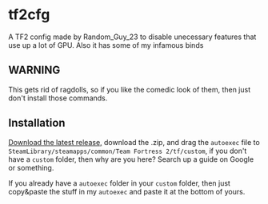 # tf2cfg
A TF2 config made by Random_Guy_23 to disable unecessary features that use up a lot of GPU.
Also it has some of my infamous binds

## WARNING
This gets rid of ragdolls, so if you like the comedic look of them, then just don't install those commands.

## Installation
[Download the latest release,](https://github.com/random-guy-23/tf2cfg/releases/) download the .zip, and drag the `autoexec` file to `SteamLibrary/steamapps/common/Team Fortress 2/tf/custom`, if you don't have a `custom` folder, then why are you here? Search up a guide on Google or something. 

If you already have a `autoexec` folder in your `custom` folder, then just copy&paste the stuff in my `autoexec` and paste it at the bottom of yours.

